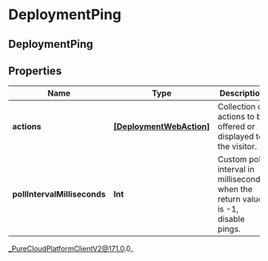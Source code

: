 # DeploymentPing

## DeploymentPing

## Properties

|Name | Type | Description | Notes|
|------------ | ------------- | ------------- | -------------|
| **actions** | [**[DeploymentWebAction]**]([DeploymentWebAction]) | Collection of actions to be offered or displayed to the visitor. | [optional] |
| **pollIntervalMilliseconds** | **Int** | Custom poll interval in milliseconds; when the return value is -1, disable pings. | [optional] |



_PureCloudPlatformClientV2@171.0.0_

